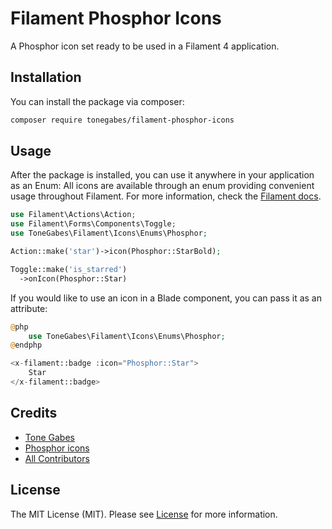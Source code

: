 # Filament Phosphor Icons

A Phosphor icon set ready to be used in a Filament 4 application.

## Installation

You can install the package via composer:

```bash
composer require tonegabes/filament-phosphor-icons
```

## Usage

After the package is installed, you can use it anywhere in  your application as an Enum:
All icons are available through an enum providing convenient usage throughout Filament. For more information, check the [Filament docs](https://filamentphp.com/docs/4.x/styling/icons).

```php
use Filament\Actions\Action;
use Filament\Forms\Components\Toggle;
use ToneGabes\Filament\Icons\Enums\Phosphor;

Action::make('star')->icon(Phosphor::StarBold);

Toggle::make('is_starred')
  ->onIcon(Phosphor::Star)

```

If you would like to use an icon in a Blade component, you can pass it as an attribute:

```php
@php
    use ToneGabes\Filament\Icons\Enums\Phosphor;
@endphp

<x-filament::badge :icon="Phosphor::Star">
    Star
</x-filament::badge>

```

## Credits

- [Tone Gabes](https://github.com/tonegabes)
- [Phosphor icons](https://phosphoricons.com)
- [All Contributors](../../contributors)

## License

The MIT License (MIT). Please see [License](LICENSE.md) for more information.

